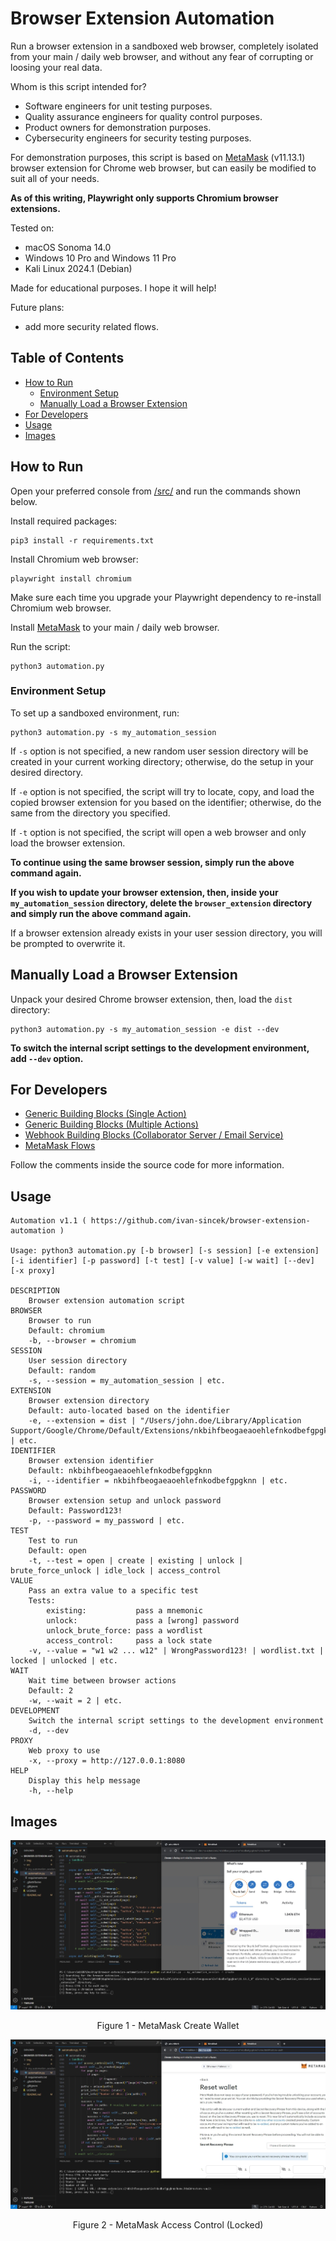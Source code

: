 # Browser Extension Automation

Run a browser extension in a sandboxed web browser, completely isolated from your main / daily web browser, and without any fear of corrupting or loosing your real data.

Whom is this script intended for?

* Software engineers for unit testing purposes.
* Quality assurance engineers for quality control purposes.
* Product owners for demonstration purposes.
* Cybersecurity engineers for security testing purposes.

For demonstration purposes, this script is based on [MetaMask](https://chromewebstore.google.com/detail/metamask/nkbihfbeogaeaoehlefnkodbefgpgknn) (v11.13.1) browser extension for Chrome web browser, but can easily be modified to suit all of your needs.

__As of this writing, Playwright only supports Chromium browser extensions.__

Tested on:

* macOS Sonoma 14.0
* Windows 10 Pro and Windows 11 Pro
* Kali Linux 2024.1 (Debian)

Made for educational purposes. I hope it will help!

Future plans:

* add more security related flows.

## Table of Contents

* [How to Run](#how-to-run)
    * [Environment Setup](#environment-setup)
    * [Manually Load a Browser Extension](#manually-load-a-browser-extension)
* [For Developers](#for-developers)
* [Usage](#usage)
* [Images](#images)

## How to Run

Open your preferred console from [/src/](https://github.com/ivan-sincek/browser-extension-automation/tree/main/src) and run the commands shown below.

Install required packages:

```fundamental
pip3 install -r requirements.txt
```

Install Chromium web browser:

```fundamental
playwright install chromium
```

Make sure each time you upgrade your Playwright dependency to re-install Chromium web browser.

Install [MetaMask](https://chromewebstore.google.com/detail/metamask/nkbihfbeogaeaoehlefnkodbefgpgknn) to your main / daily web browser.

Run the script:

```fundamental
python3 automation.py
```

### Environment Setup

To set up a sandboxed environment, run:

```fundamental
python3 automation.py -s my_automation_session
```

If `-s` option is not specified, a new random user session directory will be created in your current working directory; otherwise, do the setup in your desired directory.

If `-e` option is not specified, the script will try to locate, copy, and load the copied browser extension for you based on the identifier; otherwise, do the same from the directory you specified.

If `-t` option is not specified, the script will open a web browser and only load the browser extension.

__To continue using the same browser session, simply run the above command again.__

__If you wish to update your browser extension, then, inside your `my_automation_session` directory, delete the `browser_extension` directory and simply run the above command again.__

If a browser extension already exists in your user session directory, you will be prompted to overwrite it.

## Manually Load a Browser Extension

Unpack your desired Chrome browser extension, then, load the `dist` directory:

```fundamental
python3 automation.py -s my_automation_session -e dist --dev
```

__To switch the internal script settings to the development environment, add `--dev` option.__

## For Developers

* [Generic Building Blocks \(Single Action\)](https://github.com/ivan-sincek/browser-extension-automation/blob/main/src/automation.py#L279)
* [Generic Building Blocks \(Multiple Actions\)](https://github.com/ivan-sincek/browser-extension-automation/blob/main/src/automation.py#L355)
* [Webhook Building Blocks \(Collaborator Server / Email Service\)](https://github.com/ivan-sincek/browser-extension-automation/blob/main/src/automation.py#L395)
* [MetaMask Flows](https://github.com/ivan-sincek/browser-extension-automation/blob/main/src/automation.py#L447)

Follow the comments inside the source code for more information.

## Usage

```fundamental
Automation v1.1 ( https://github.com/ivan-sincek/browser-extension-automation )

Usage: python3 automation.py [-b browser] [-s session] [-e extension] [-i identifier] [-p password] [-t test] [-v value] [-w wait] [--dev] [-x proxy]

DESCRIPTION
    Browser extension automation script
BROWSER
    Browser to run
    Default: chromium
    -b, --browser = chromium
SESSION
    User session directory
    Default: random
    -s, --session = my_automation_session | etc.
EXTENSION
    Browser extension directory
    Default: auto-located based on the identifier
    -e, --extension = dist | "/Users/john.doe/Library/Application Support/Google/Chrome/Default/Extensions/nkbihfbeogaeaoehlefnkodbefgpgknn/11.13.1_0" | etc.
IDENTIFIER
    Browser extension identifier
    Default: nkbihfbeogaeaoehlefnkodbefgpgknn
    -i, --identifier = nkbihfbeogaeaoehlefnkodbefgpgknn | etc.
PASSWORD
    Browser extension setup and unlock password
    Default: Password123!
    -p, --password = my_password | etc.
TEST
    Test to run
    Default: open
    -t, --test = open | create | existing | unlock | brute_force_unlock | idle_lock | access_control
VALUE
    Pass an extra value to a specific test
    Tests:
        existing:           pass a mnemonic
        unlock:             pass a [wrong] password
        unlock_brute_force: pass a wordlist
        access_control:     pass a lock state
    -v, --value = "w1 w2 ... w12" | WrongPassword123! | wordlist.txt | locked | unlocked | etc.
WAIT
    Wait time between browser actions
    Default: 2
    -w, --wait = 2 | etc.
DEVELOPMENT
    Switch the internal script settings to the development environment
    -d, --dev
PROXY
    Web proxy to use
    -x, --proxy = http://127.0.0.1:8080
HELP
    Display this help message
    -h, --help
```

## Images

<p align="center"><img src="https://github.com/ivan-sincek/browser-extension-automation/blob/main/img/metamask_create_wallet.jpg" alt="MetaMask Create Wallet"></p>

<p align="center">Figure 1 - MetaMask Create Wallet</p>

<p align="center"><img src="https://github.com/ivan-sincek/browser-extension-automation/blob/main/img/metamask_access_control_locked.jpg" alt="MetaMask Access Control (Locked)"></p>

<p align="center">Figure 2 - MetaMask Access Control (Locked)</p>
